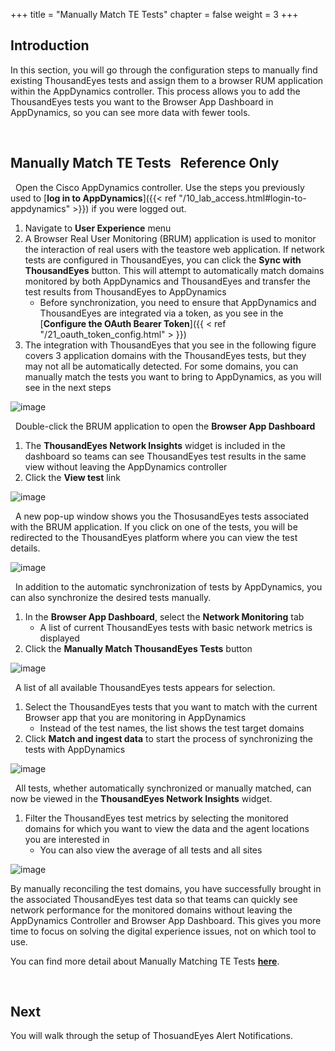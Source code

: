 +++
title = "Manually Match TE Tests"
chapter = false
weight = 3
+++

## Introduction

In this section, you will go through the configuration steps to manually find existing ThousandEyes tests and assign them to a browser RUM application within the AppDynamics controller. This process allows you to add the ThousandEyes tests you want to the Browser App Dashboard in AppDynamics, so you can see more data with fewer tools.


<br>


## Manually Match TE Tests &nbsp;<span style="color: #ff9900;"><i class='fas fa-cog fa-spin fa-sm'></i></span>&nbsp;Reference Only&nbsp;<span style="color: #ff9900;"><i class='fas fa-cog fa-spin fa-sm'></i></span>


<span style="color: #143c76;"><i class='fas fa-circle fa-sm'></i></span>&nbsp; Open the Cisco AppDynamics controller. Use the steps you previously used to [**log in to AppDynamics**]({{< ref "/10_lab_access.html#login-to-appdynamics" >}}) if you were logged out.

1. Navigate to **User Experience** menu
2. A Browser Real User Monitoring (BRUM) application is used to monitor the interaction of real users with the teastore web application. If network tests are configured in ThousandEyes, you can click the **Sync with ThousandEyes** button. This will attempt to automatically match domains monitored by both AppDynamics and ThousandEyes and transfer the test results from ThousandEyes to AppDynamics
    - Before synchronization, you need to ensure that AppDynamics and ThousandEyes are integrated via a token, as you see in the [**Configure the OAuth Bearer Token**]({{ < ref "/21_oauth_token_config.html" > }})
3. The integration with ThousandEyes that you see in the following figure covers 3 application domains with the ThousandEyes tests, but they may not all be automatically detected. For some domains, you can manually match the tests you want to bring to AppDynamics, as you will see in the next steps

![image](/images/20_config_overview/manually_match_tests_01.png)


<span style="color: #143c76;"><i class='fas fa-circle fa-sm'></i></span>&nbsp; Double-click the BRUM application to open the **Browser App Dashboard**
1. The **ThousandEyes Network Insights** widget is included in the dashboard so teams can see ThousandEyes test results in the same view without leaving the AppDynamics controller
2. Click the **View test** link

![image](/images/20_config_overview/manually_match_tests_03.png)


<span style="color: #143c76;"><i class='fas fa-circle fa-sm'></i></span>&nbsp; A new pop-up window shows you the ThosusandEyes tests associated with the BRUM application. If you click on one of the tests, you will be redirected to the ThousandEyes platform where you can view the test details.

![image](/images/20_config_overview/manually_match_tests_04.png)

<span style="color: #143c76;"><i class='fas fa-circle fa-sm'></i></span>&nbsp; In addition to the automatic synchronization of tests by AppDynamics, you can also synchronize the desired tests manually.

1. In the **Browser App Dashboard**, select the **Network Monitoring** tab
    - A list of current ThousandEyes tests with basic network metrics is displayed
2. Click the **Manually Match ThousandEyes Tests** button

![image](/images/20_config_overview/manually_match_tests_05.png)


<span style="color: #143c76;"><i class='fas fa-circle fa-sm'></i></span>&nbsp; A list of all available ThousandEyes tests appears for selection.

1. Select the ThousandEyes tests that you want to match with the current Browser app that you are monitoring in AppDynamics
    - Instead of the test names, the list shows the test target domains
2. Click **Match and ingest data** to start the process of synchronizing the tests with AppDynamics

![image](/images/20_config_overview/manually_match_tests_06.png)


<span style="color: #143c76;"><i class='fas fa-circle fa-sm'></i></span>&nbsp; All tests, whether automatically synchronized or manually matched, can now be viewed in the **ThousandEyes Network Insights** widget.

1. Filter the ThousandEyes test metrics by selecting the monitored domains for which you want to view the data and the agent locations you are interested in
    - You can also view the average of all tests and all sites

![image](/images/20_config_overview/manually_match_tests_07.png)

By manually reconciling the test domains, you have successfully brought in the associated ThousandEyes test data so that teams can quickly see network performance for the monitored domains without leaving the AppDynamics Controller and Browser App Dashboard. This gives you more time to focus on solving the digital experience issues, not on which tool to use.

You can find more detail about Manually Matching TE Tests <a href="https://docs.appdynamics.com/appd/23.x/latest/en/end-user-monitoring/thousandeyes-integration-with-browser-real-user-monitoring/thousandeyes-network-metrics-in-browser-rum#id-.ThousandEyesNetworkMetricsinBrowserRUMv23.6-MatchThousandEyesTestsManually" target="_blank">**here**</a>.


<br>


## Next <span style="color: #143c76;"><i class='fas fa-cog fa-spin fa-sm'></i></span>&nbsp;

You will walk through the setup of ThosuandEyes Alert Notifications.

<br>
